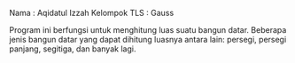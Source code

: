 Nama          : Aqidatul Izzah
Kelompok TLS  : Gauss

Program ini berfungsi untuk menghitung luas suatu bangun datar. Beberapa jenis bangun datar yang dapat dihitung luasnya antara lain: persegi, persegi panjang, segitiga, dan banyak lagi.
